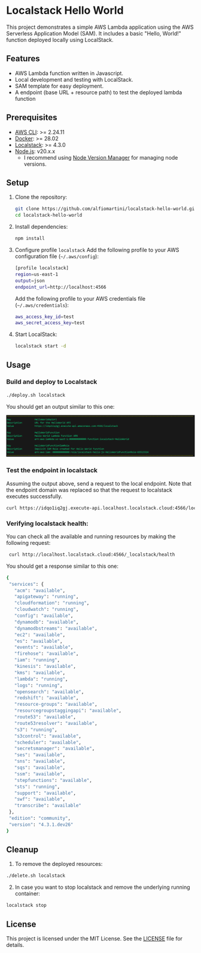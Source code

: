 # Localstack Hello World

This project demonstrates a simple AWS Lambda application using the AWS Serverless Application Model (SAM). It includes a basic "Hello, World!" function deployed locally using LocalStack.

## Features

- AWS Lambda function written in Javascript.
- Local development and testing with LocalStack.
- SAM template for easy deployment.
- A endpoint (base URL + resource path) to test the deployed lambda function

## Prerequisites

- [AWS CLI](https://docs.aws.amazon.com/cli/latest/userguide/getting-started-install.html): >= 2.24.11
- [Docker](https://www.docker.com/): >= 28.02
- [Localstack](https://localstack.cloud/): >= 4.3.0
- [Node.js](https://nodejs.org/en/download): v20.x.x
    - I recommend using [Node Version Manager](https://github.com/nvm-sh/nvm) for managing node versions.


## Setup

1. Clone the repository:
    ```bash
    git clone https://github.com/alfiomartini/localstack-hello-world.git
    cd localstack-hello-world
    ```

2. Install dependencies:
    ```bash
    npm install
    ```
3. Configure profile `localstack`
    Add the following profile to your AWS configuration file (`~/.aws/config`):
    ```bash
    [profile localstack]
    region=us-east-1
    output=json
    endpoint_url=http://localhost:4566
    ```

    Add the following profile to your AWS credentials file (`~/.aws/credentials`):
    ```bash
    aws_access_key_id=test
    aws_secret_access_key=test
    ```
4. Start LocalStack:
    ```bash
    localstack start -d
    ```

## Usage

### Build and deploy to Localstack
```bash
./deploy.sh localstack
```
 
You should get an output similar to this one:

![Deployment outputs](docs/images/localstack-outputs.png)

### Test the endpoint in localstack

Assuming the output above,  send a request to the local endpoint. Note that the endpoint domain
was replaced so that the request to localstack executes successfully.

```bash
curl https://idqo1iq2gj.execute-api.localhost.localstack.cloud:4566/localstack/hello
```

### Verifying localstack health:
You can check all the available and running resources by making the following request:
```bash
 curl http://localhost.localstack.cloud:4566/_localstack/health
```
 You should get a response similar to this one:
 ```bash
 {
  "services": {
    "acm": "available",
    "apigateway": "running",
    "cloudformation": "running",
    "cloudwatch": "running",
    "config": "available",
    "dynamodb": "available",
    "dynamodbstreams": "available",
    "ec2": "available",
    "es": "available",
    "events": "available",
    "firehose": "available",
    "iam": "running",
    "kinesis": "available",
    "kms": "available",
    "lambda": "running",
    "logs": "running",
    "opensearch": "available",
    "redshift": "available",
    "resource-groups": "available",
    "resourcegroupstaggingapi": "available",
    "route53": "available",
    "route53resolver": "available",
    "s3": "running",
    "s3control": "available",
    "scheduler": "available",
    "secretsmanager": "available",
    "ses": "available",
    "sns": "available",
    "sqs": "available",
    "ssm": "available",
    "stepfunctions": "available",
    "sts": "running",
    "support": "available",
    "swf": "available",
    "transcribe": "available"
  },
  "edition": "community",
  "version": "4.3.1.dev26"
}
 ```
## Cleanup

1. To remove the deployed resources:
```bash
./delete.sh localstack
```
2. In case you want to stop localstack and remove the underlying running container:
```bash
localstack stop
```

## License

This project is licensed under the MIT License. See the [LICENSE](LICENSE) file for details.